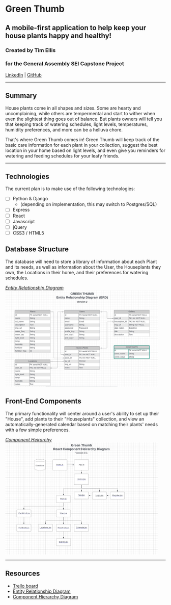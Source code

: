 # Green Thumb
## A mobile-first application to help keep your house plants happy and healthy!
### Created by Tim Ellis
### for the General Assembly SEI Capstone Project

[LinkedIn](https://www.linkedin.com/in/tim-m-ellis/)
|
[GitHub](https://github.com/timmellis/)

---
## Summary
House plants come in all shapes and sizes. Some are hearty and uncomplaining, while others are tempermental and start to wither when even the slightest thing goes out of balance. But plants owners will tell you that keeping track of watering schedules, light levels, temperatures, humidity preferences, and more can be a helluva chore. 

That's where Green Thumb comes in! Green Thumb will keep track of the basic care information for each plant in your collection, suggest the best location in your home based on light levels, and even give you reminders for watering and feeding schedules for your leafy friends. 

---
## Technologies
The current plan is to make use of the following technologies:

- [ ] Python & Django 
    - (depending on implementation, this may switch to Postgres/SQL)
- [ ] Express
- [ ] React 
- [ ] Javascript
- [ ] jQuery
- [ ] CSS3 / HTML5

## Database Structure
The database will need to store a library of information about each Plant and its needs, as well as information about the User, the Houseplants they own, the Locations in their home, and their preferences for watering schedules.

<a href="https://lucid.app/lucidchart/e009c418-5241-43bc-a554-c11586ac1592/edit?viewport_loc=-132%2C-376%2C2070%2C1578%2C0_0&invitationId=inv_122b7052-e038-4f9f-bff3-f7e5f98dac9b">*Entity Relationship Diagram*</a>
<img src="./assets/ERD_v2.jpg" style="max-width: 95%">

## Front-End Components
The primary functionality will center around a user's ability to set up their "House", add plants to their "Houseplants" collection, and view an automatically-generated calendar based on matching their plants' needs with a few simple preferences. 

<a href="https://lucid.app/lucidchart/527db07f-dde8-44f2-bf0e-2d530ddcecdd/edit?invitationId=inv_e7e092dc-a5aa-48ac-b378-953249d6c528">*Component Heirarchy*</a>
<img src="./assets/CompHeirarchyDiag_v1.jpg" style="max-width: 95%">

---

## Resources

- [Trello board](https://trello.com/b/RYBDOmfE/green-thumb-ga-p4-project)
- [Entity Relationship Diagram](https://lucid.app/lucidchart/e009c418-5241-43bc-a554-c11586ac1592/edit?invitationId=inv_122b7052-e038-4f9f-bff3-f7e5f98dac9b&page=0_0#)
- [Component Hierarchy Diagram](https://lucid.app/lucidchart/527db07f-dde8-44f2-bf0e-2d530ddcecdd/edit?beaconFlowId=136B999EF37C30D7&invitationId=inv_e7e092dc-a5aa-48ac-b378-953249d6c528&page=0_0#)